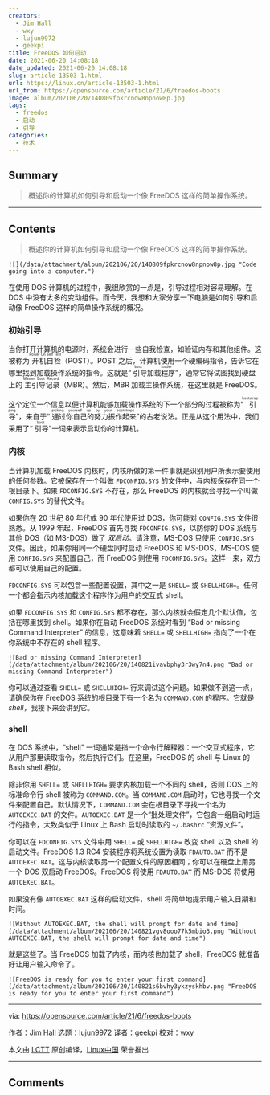 ```yaml
---
creators:
  - Jim Hall
  - wxy
  - lujun9972
  - geekpi
title: FreeDOS 如何启动
date: 2021-06-20 14:08:18
date_updated: 2021-06-20 14:08:18
slug: article-13503-1.html
url: https://linux.cn/article-13503-1.html
url_from: https://opensource.com/article/21/6/freedos-boots
image: album/202106/20/140809fpkrcnow8npnow8p.jpg
tags:
  - freedos
  - 启动
  - 引导
categories:
  - 技术
---
```


## Summary

> 概述你的计算机如何引导和启动一个像 FreeDOS 这样的简单操作系统。

***

<!-- more -->

## Contents

> 
> 概述你的计算机如何引导和启动一个像 FreeDOS 这样的简单操作系统。
> 
> 
> 

`![](/data/attachment/album/202106/20/140809fpkrcnow8npnow8p.jpg "Code going into a computer.")`

在使用 DOS 计算机的过程中，我很欣赏的一点是，引导过程相对容易理解。在 DOS 中没有太多的变动组件。而今天，我想和大家分享一下电脑是如何引导和启动像 FreeDOS 这样的简单操作系统的概况。

### 初始引导

当你打开计算机的电源时，系统会进行一些自我检查，如验证内存和其他组件。这被称为<ruby> 开机自检 <rt>  Power On Self Test </rt></ruby>（POST）。POST 之后，计算机使用一个硬编码指令，告诉它在哪里找到加载操作系统的指令。这就是“<ruby> 引导加载程序 <rt>  boot loader </rt></ruby>”，通常它将试图找到硬盘上的<ruby> 主引导记录 <rt>  Master Boot Record </rt></ruby>（MBR）。然后，MBR 加载主操作系统，在这里就是 FreeDOS。

这个定位一个信息以便计算机能够加载操作系统的下一个部分的过程被称为“<ruby> 引导 <rt>  bootstrapping </rt></ruby>”，来自于“<ruby> 通过你自己的努力振作起来 <rt>  picking yourself up by your bootstraps </rt></ruby>”的古老说法。正是从这个用法中，我们采用了“<ruby> 引导 <rt>  boot </rt></ruby>”一词来表示启动你的计算机。

### 内核

当计算机加载 FreeDOS 内核时，内核所做的第一件事就是识别用户所表示要使用的任何参数。它被保存在一个叫做 `FDCONFIG.SYS` 的文件中，与内核保存在同一个根目录下。如果 `FDCONFIG.SYS` 不存在，那么 FreeDOS 的内核就会寻找一个叫做 `CONFIG.SYS` 的替代文件。

如果你在 20 世纪 80 年代或 90 年代使用过 DOS，你可能对 `CONFIG.SYS` 文件很熟悉。从 1999 年起，FreeDOS 首先寻找 `FDCONFIG.SYS`，以防你的 DOS 系统与其他 DOS（如 MS-DOS）做了 *双启动*。请注意，MS-DOS 只使用 `CONFIG.SYS` 文件。因此，如果你用同一个硬盘同时启动 FreeDOS 和 MS-DOS，MS-DOS 使用 `CONFIG.SYS` 来配置自己，而 FreeDOS 则使用 `FDCONFIG.SYS`。这样一来，双方都可以使用自己的配置。

`FDCONFIG.SYS` 可以包含一些配置设置，其中之一是 `SHELL=` 或 `SHELLHIGH=`。任何一个都会指示内核加载这个程序作为用户的交互式 shell。

如果 `FDCONFIG.SYS` 和 `CONFIG.SYS` 都不存在，那么内核就会假定几个默认值，包括在哪里找到 shell。如果你在启动 FreeDOS 系统时看到 “Bad or missing Command Interpreter” 的信息，这意味着 `SHELL=` 或 `SHELLHIGH=` 指向了一个在你系统中不存在的 shell 程序。

`![Bad or missing Command Interpreter](/data/attachment/album/202106/20/140821ivavbphy3r3wy7n4.png "Bad or missing Command Interpreter")`

你可以通过查看 `SHELL=` 或 `SHELLHIGH=` 行来调试这个问题。如果做不到这一点，请确保你在 FreeDOS 系统的根目录下有一个名为 `COMMAND.COM` 的程序。它就是 *shell*，我接下来会讲到它。

### shell

在 DOS 系统中，“shell” 一词通常是指一个命令行解释器：一个交互式程序，它从用户那里读取指令，然后执行它们。在这里，FreeDOS 的 shell 与 Linux 的 Bash shell 相似。

除非你用 `SHELL=` 或 `SHELLHIGH=` 要求内核加载一个不同的 shell，否则 DOS 上的标准命令行 shell 被称为 `COMMAND.COM`。当 `COMMAND.COM` 启动时，它也寻找一个文件来配置自己。默认情况下，`COMMAND.COM` 会在根目录下寻找一个名为 `AUTOEXEC.BAT` 的文件。`AUTOEXEC.BAT` 是一个“批处理文件”，它包含一组启动时运行的指令，大致类似于 Linux 上 Bash 启动时读取的 `~/.bashrc` “资源文件”。

你可以在 `FDCONFIG.SYS` 文件中用 `SHELL=` 或 `SHELLHIGH=` 改变 shell 以及 shell 的启动文件。FreeDOS 1.3 RC4 安装程序将系统设置为读取 `FDAUTO.BAT` 而不是 `AUTOEXEC.BAT`。这与内核读取另一个配置文件的原因相同；你可以在硬盘上用另一个 DOS 双启动 FreeDOS。FreeDOS 将使用 `FDAUTO.BAT` 而 MS-DOS 将使用 `AUTOEXEC.BAT`。

如果没有像 `AUTOEXEC.BAT` 这样的启动文件，shell 将简单地提示用户输入日期和时间。

`![Without AUTOEXEC.BAT, the shell will prompt for date and time](/data/attachment/album/202106/20/140821vgv8ooo77k5mbio3.png "Without AUTOEXEC.BAT, the shell will prompt for date and time")`

就是这些了。当 FreeDOS 加载了内核，而内核也加载了 shell，FreeDOS 就准备好让用户输入命令了。

`![FreeDOS is ready for you to enter your first command](/data/attachment/album/202106/20/140821s6bvhy3ykzyskhbv.png "FreeDOS is ready for you to enter your first command")`

---

via: <https://opensource.com/article/21/6/freedos-boots>

作者：[Jim Hall](https://opensource.com/users/jim-hall) 选题：[lujun9972](https://github.com/lujun9972) 译者：[geekpi](https://github.com/geekpi) 校对：[wxy](https://github.com/wxy)

本文由 [LCTT](https://github.com/LCTT/TranslateProject) 原创编译，[Linux中国](https://linux.cn/) 荣誉推出

***

## Comments
